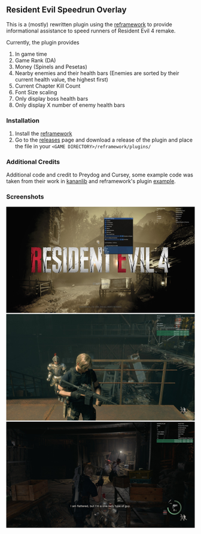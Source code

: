 ## Resident Evil Speedrun Overlay

This is a (mostly) rewritten plugin using the [reframework](https://github.com/praydog/REFramework) to provide informational assistance
to speed runners of Resident Evil 4 remake.

Currently, the plugin provides
1. In game time
2. Game Rank (DA)
3. Money (Spinels and Pesetas)
4. Nearby enemies and their health bars (Enemies are sorted by their current health value, the highest first)
5. Current Chapter Kill Count
6. Font Size scaling
7. Only display boss health bars
8. Only display X number of enemy health bars

### Installation
1. Install the [reframework](https://github.com/praydog/REFramework#installation)
2. Go to the [releases](https://github.com/hntd187/re-speedrun-overlay/releases) page and download a release of the plugin and place the file in your `<GAME DIRECTORY>/reframework/plugins/`

### Additional Credits
Additional code and credit to Preydog and Cursey, some example code was taken from their work in [kananlib](https://github.com/cursey/kananlib/) and 
reframework's plugin [example](https://github.com/praydog/REFramework/tree/master/examples/example_plugin).

### Screenshots

![Main Menu](imgs/main_menu.jpg)
![Main Menu](imgs/island.jpg)
![Main Menu](imgs/boss.jpg)